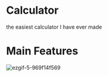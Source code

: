 # Calculator
the easiest calculator I have ever made

# Main Features



![ezgif-5-969f14f569](https://user-images.githubusercontent.com/107546404/211889400-15df826b-17d7-4466-8c36-540ff390af55.gif)
